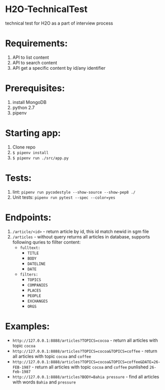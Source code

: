 # H2O-TechnicalTest
technical test for H2O as a part of interview process

Requirements:
=============
1. API to list content 
2. API to search content
3. API get a specific content by id/any identifier

Prerequisites:
=============

1. install MongoDB
2. python 2.7
3. pipenv

Starting app:
=============

1. Clone repo
2. `$ pipenv install`
3. `$ pipenv run ./src/app.py`

Tests:
=============

1. lint: `pipenv run pycodestyle --show-source --show-pep8 ./`
2. Unit tests: `pipenv run pytest --spec --color=yes`

Endpoints:
=============

1. `/article/<id>` - return article by id, this id match newid in sgm file
2. `/articles` - without query returns all articles in database, supports following quries to fillter content:
    * `fulltext:`
        * `TITLE`
        * `BODY`
        * `DATELINE`
        * `DATE`
    * `filters:`
        * `TOPICS`
        * `COMPANIES`
        * `PLACES`
        * `PEOPLE`
        * `EXCHANGES`
        * `ORGS`
    
Examples:
=============

* `http://127.0.0.1:8888/articles?TOPICS=cocoa` - return all articles with topic `cocoa`
* `http://127.0.0.1:8888/articles?TOPICS=cocoa&TOPICS=coffee` - return all articles with topic `cocoa` and `coffee`
* `http://127.0.0.1:8888/articles?TOPICS=cocoa&TOPICS=coffee&DATE=26-FEB-1987` - return all articles with topic `cocoa` and `coffee` punlished `26-Feb-1987`
* `http://127.0.0.1:8888/articles?BODY=Bahia pressure` - find all articles with words `Bahia` and `pressure`